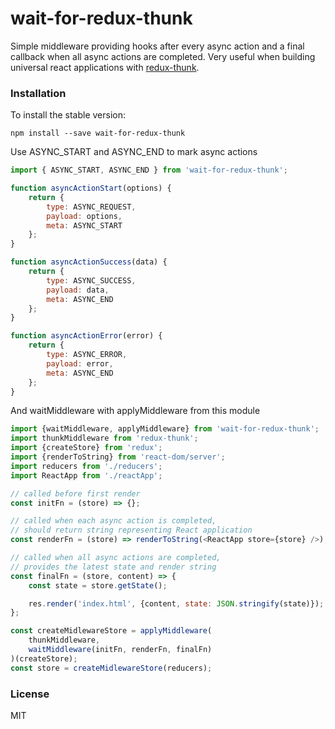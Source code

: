 # wait-for-redux-thunk

Simple middleware providing hooks after every async action and a final callback when all async actions are completed. Very useful when building universal react applications with [redux-thunk](https://github.com/gaearon/redux-thunk).


### Installation

To install the stable version:

```
npm install --save wait-for-redux-thunk
```

Use ASYNC_START and ASYNC_END to mark async actions

```js
import { ASYNC_START, ASYNC_END } from 'wait-for-redux-thunk';

function asyncActionStart(options) {
	return {
		type: ASYNC_REQUEST,
        payload: options,
		meta: ASYNC_START
	};
}

function asyncActionSuccess(data) {
	return {
		type: ASYNC_SUCCESS,
		payload: data,
		meta: ASYNC_END
	};
}

function asyncActionError(error) {
	return {
		type: ASYNC_ERROR,
		payload: error,
		meta: ASYNC_END
	};
}
```

And waitMiddleware with applyMiddleware from this module

```js
import {waitMiddleware, applyMiddleware} from 'wait-for-redux-thunk';
import thunkMiddleware from 'redux-thunk';
import {createStore} from 'redux';
import {renderToString} from 'react-dom/server';
import reducers from './reducers';
import ReactApp from './reactApp';

// called before first render
const initFn = (store) => {};

// called when each async action is completed,
// should return string representing React application
const renderFn = (store) => renderToString(<ReactApp store={store} />);

// called when all async actions are completed,
// provides the latest state and render string
const finalFn = (store, content) => {
    const state = store.getState();

    res.render('index.html', {content, state: JSON.stringify(state)});
};

const createMidlewareStore = applyMiddleware(
    thunkMiddleware,
    waitMiddleware(initFn, renderFn, finalFn)
)(createStore);
const store = createMidlewareStore(reducers);
```

### License

MIT
